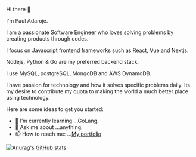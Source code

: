 Hi there 👋

I'm Paul Adaroje.

I am a passionate Software Engineer who loves solving problems by creating products through codes.

I focus on Javascript frontend frameworks such as React, Vue and Nextjs.

Nodejs, Python & Go are my preferred backend stack.

I use MySQL, postgreSQL, MongoDB and AWS DynamoDB.

I have passion for technology and how it solves specific problems daily. Its my desire to contribute my quota to making the world a much better place using technology.

Here are some ideas to get you started:

- 🌱 I’m currently learning ...GoLang.
- 💬 Ask me about ...anything.
- 📫 How to reach me: ...[My portfolio](https://pauladaroje.com/)

[![Anurag's GitHub stats](https://github-readme-stats.vercel.app/api?username=kenogit78)](https://github.com/anuraghazra/github-readme-stats)
